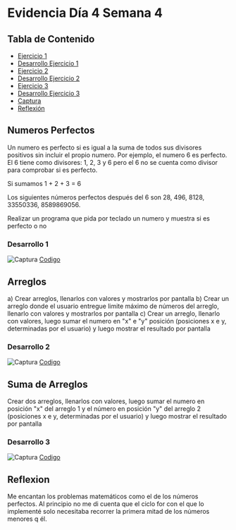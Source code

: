 # Evidencia Día 4 Semana 4
## Tabla de Contenido
- [Ejercicio 1](#numeros-perfectos)
- [Desarrollo Ejercicio 1](#desarrollo-1)
- [Ejercicio 2](#arreglos)
- [Desarrollo Ejercicio 2](#desarrollo-2)
- [Ejercicio 3](#suma-de-arreglos)
- [Desarrollo Ejercicio 3](#desarrollo-3)
- [Captura](#captura)
- [Reflexión](#reflexion)
## Numeros Perfectos
Un numero es perfecto si es igual a la suma de todos sus divisores positivos sin incluir el propio numero. Por ejemplo, el numero 6 es perfecto. El 6 tiene como divisores: 1, 2, 3 y 6 pero el 6 no se cuenta como divisor para comprobar si es perfecto.

Si sumamos 1 + 2 + 3 = 6

Los siguientes números perfectos después del 6 son 28, 496, 8128, 33550336, 8589869056.

Realizar un programa que pida por teclado un numero y muestra si es perfecto o no
### Desarrollo 1
![Captura](https://raw.githubusercontent.com/SebaFarias/modulo_programacion_basica_en_java/master/java/NumerosPerfectos/NumerosPerfectos.png)
[Codigo](https://github.com/SebaFarias/modulo_programacion_basica_en_java/blob/master/java/NumerosPerfectos/NumerosPerfectos.java)

## Arreglos
a)	Crear arreglos, llenarlos con valores y mostrarlos por pantalla
b)	Crear un arreglo donde el usuario entregue limite  máximo de números del arreglo, llenarlo con valores y mostrarlos por pantalla
c)	Crear un arreglo, llenarlo con valores, luego sumar el numero en "x" e "y" posición (posiciones x e y, determinadas por el usuario) y luego mostrar el resultado por pantalla

### Desarrollo 2
![Captura](https://raw.githubusercontent.com/SebaFarias/modulo_programacion_basica_en_java/master/java/Arreglos/Arreglos.PNG)
[Codigo](https://github.com/SebaFarias/modulo_programacion_basica_en_java/blob/master/java/Arreglos/Arreglos.java)

## Suma de Arreglos
Crear dos arreglos, llenarlos con valores, luego sumar el numero en posición "x" del arreglo 1 y el número en posición "y" del arreglo 2 (posiciones x e y, determinadas por el usuario) y luego mostrar el resultado por pantalla

### Desarrollo 3
![Captura](https://raw.githubusercontent.com/SebaFarias/modulo_programacion_basica_en_java/master/java/SumaArreglos/SumaArreglos.PNG)
[Codigo](https://github.com/SebaFarias/modulo_programacion_basica_en_java/blob/master/java/SumaArreglos/SumaArreglos.java)
## Reflexion
Me encantan los problemas matemáticos como el de los números perfectos. Al principio no me di cuenta que el ciclo for con el que lo implementé solo necesitaba recorrer la primera mitad de los números menores q él.
